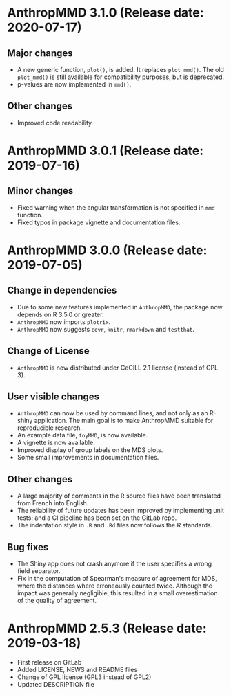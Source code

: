 # AnthropMMD 3.1.0 (Release date: 2020-07-17)

## Major changes
* A new generic function, `plot()`, is added. It replaces `plot_mmd()`. The old `plot_mmd()` is still available for compatibility purposes, but is deprecated.
* p-values are now implemented in `mmd()`.

## Other changes
* Improved code readability.

# AnthropMMD 3.0.1 (Release date: 2019-07-16)

## Minor changes
* Fixed warning when the angular transformation is not specified in `mmd` function.
* Fixed typos in package vignette and documentation files.

# AnthropMMD 3.0.0 (Release date: 2019-07-05)

## Change in dependencies
* Due to some new features implemented in `AnthropMMD`, the package now depends on R 3.5.0 or greater.
* `AnthropMMD` now imports `plotrix`.
* `AnthropMMD` now suggests `covr`, `knitr`, `rmarkdown` and `testthat`.

## Change of License
* `AnthropMMD` is now distributed under CeCILL 2.1 license (instead of GPL 3).

## User visible changes
* `AnthropMMD` can now be used by command lines, and not only as an R-shiny application. The main goal is to make AnthropMMD suitable for reproducible research.
* An example data file, `toyMMD`, is now available.
* A vignette is now available.
* Improved display of group labels on the MDS plots.
* Some small improvements in documentation files.

## Other changes
* A large majority of comments in the R source files have been translated from French into English.
* The reliability of future updates has been improved by implementing unit tests; and a CI pipeline has been set on the GitLab repo.
* The indentation style in `.R` and `.Rd` files now follows the R standards.

## Bug fixes
* The Shiny app does not crash anymore if the user specifies a wrong field separator.
* Fix in the computation of Spearman's measure of agreement for MDS, where the distances where erroneously counted twice. Although the impact was generally negligible, this resulted in a small overestimation of the quality of agreement.

# AnthropMMD 2.5.3 (Release date: 2019-03-18)

* First release on GitLab
* Added LICENSE, NEWS and README files
* Change of GPL license (GPL3 instead of GPL2)
* Updated DESCRIPTION file
